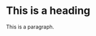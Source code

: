 <link rel="stylesheet" type="text/css" href="https://abelovgit.github.io/styles.css">  

<html>
    <body>
      <h1>This is a heading</h1>
      <p>This is a paragraph.</p>
    </body>
</html>      
